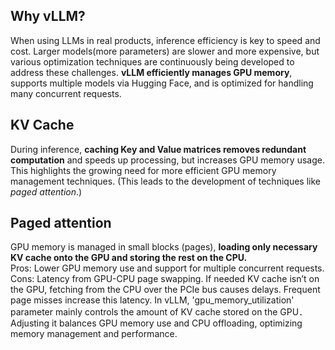 ## Why vLLM?
When using LLMs in real products, inference efficiency is key to speed and cost. Larger models(more parameters) are slower and more expensive, but various optimization techniques are continuously being developed to address these challenges. **vLLM efficiently manages GPU memory**, supports multiple models via Hugging Face, and is optimized for handling many concurrent requests.  

## KV Cache
During inference, **caching Key and Value matrices removes redundant computation** and speeds up processing, but increases GPU memory usage. This highlights the growing need for more efficient GPU memory management techniques. (This leads to the development of techniques like *paged attention*.) 

## Paged attention
GPU memory is managed in small blocks (pages), **loading only necessary KV cache onto the GPU and storing the rest on the CPU.**  
Pros: Lower GPU memory use and support for multiple concurrent requests.  
Cons: Latency from GPU-CPU page swapping. If needed KV cache isn’t on the GPU, fetching from the CPU over the PCIe bus causes delays. Frequent page misses increase this latency.
In vLLM, 'gpu_memory_utilization' parameter mainly controls the amount of KV cache stored on the GPU．　Adjusting it balances GPU memory use and CPU offloading, optimizing memory management and performance.  

## 





